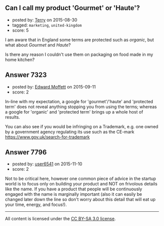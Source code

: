 ## Can I call my product 'Gourmet' or 'Haute'?

- posted by: [Terry](https://stackexchange.com/users/5877277/terry) on 2015-08-30
- tagged: `marketing`, `united-kingdom`
- score: 5

I am aware that in England some terms are protected such as *organic*, but what about *Gourmet* and *Haute*?

Is there any reason I couldn't use them on packaging on food made in my home kitchen?


## Answer 7323

- posted by: [Edward Moffett](https://stackexchange.com/users/4961599/edward-moffett) on 2015-09-11
- score: 2

In-line with my expectation, a google for 'gourmet'/'haute' and 'protected term' does not reveal anything stopping you from using the terms; whereas a google for 'organic' and 'protected term' brings up a whole host of results. 

You can also see if you would be infringing on a Trademark, e.g. one owned by a government agency regulating its use such as the CE-mark https://www.gov.uk/search-for-trademark


## Answer 7796

- posted by: [user6541](https://stackexchange.com/users/7277447/user6541) on 2015-11-10
- score: 2

Not to be critical here, however one common piece of advice in the startup world is to focus only on building your product and NOT on frivolous details like the name. If you have a product that people will be continuously engaged with the name is marginally important (also it can easily be changed later down the line so don't worry about this detail that will eat up your time, energy, and focus!).



---

All content is licensed under the [CC BY-SA 3.0 license](https://creativecommons.org/licenses/by-sa/3.0/).
